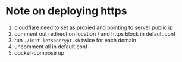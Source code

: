 # Note on deploying https

1. cloudflare need to set as proxied and pointing to server public ip
2. comment out redirect on location / and https block in default.conf
3. run `./init-letsencrypt.sh` twice for each domain
4. uncomment all in default.conf
5. docker-compose up